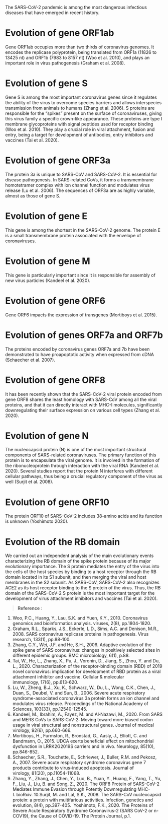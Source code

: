 The SARS-CoV-2 pandemic is among the most dangerous infectious diseases that have emerged in recent history.

# Evolution of gene ORF1ab
Gene ORF1ab occupies more than two thirds of coronavirus genomes. It encodes the replicase polyprotein, being translated from ORF1a (11826 to 13425 nt) and ORF1b (7983 to 8157 nt) (Woo et al. 2010), and plays an important role in virus pathogenesis (Graham et al. 2008).

# Evolution of gene S
Gene S is among the most important coronavirus genes since it regulates the ability of the virus to overcome species barriers and allows interspecies transmission from animals to humans (Zhang et al. 2006). S proteins are responsible for the “spikes” present on the surface of coronaviruses, giving this virus family a specific crown-like appearance. These proteins are type I membrane glycoproteins with signal peptides used for receptor binding (Woo et al. 2010). They play a crucial role in viral attachment, fusion and entry, being a target for development of antibodies, entry inhibitors and vaccines (Tai et al. 2020).

# Evolution of gene ORF3a
The protein 3a is unique to SARS-CoV and SARS-CoV-2. It is essential for disease pathogenesis. In SARS-related CoVs, it forms a transmembrane homotetramer complex with ion channel function and modulates virus release (Lu et al. 2006). The sequences of ORF3a are as highly variable, almost as those of gene S. 

# Evolution of gene E
This gene is among the shortest in the SARS-CoV-2 genome. The protein E is a small transmembrane protein associated with the envelope of coronaviruses. 

# Evolution of gene M
This gene is particularly important since it is responsible for assembly of new virus particles (Kandeel et al. 2020). 

# Evolution of gene ORF6
Gene ORF6 impacts the expression of transgenes (Mortiboys et al. 2015). 

# Evolution of genes ORF7a and ORF7b
The proteins encoded by coronavirus genes ORF7a and 7b have been demonstrated to have proapoptotic activity when expressed from cDNA (Schaecher et al. 2007). 

# Evolution of gene ORF8
It has been recently shown that the SARS-CoV-2 viral protein encoded from gene ORF8 shares the least homology with SARS-CoV among all the viral proteins, and that it can directly interact with MHC-I molecules, significantly downregulating their surface expression on various cell types (Zhang et al. 2020). 

# Evolution of gene N
The nucleocapsid protein (N) is one of the most important structural components of SARS-related coronaviruses. The primary function of this protein is to encapsulate the viral genome. It is involved in the formation of the ribonucleoprotein through interaction with the viral RNA (Kandeel et al. 2020). Several studies report that the protein N interferes with different cellular pathways, thus being a crucial regulatory component of the virus as well (Surjit et al. 2008). 

# Evolution of gene ORF10
The protein ORF10 of SARS-CoV-2 includes 38-amino acids and its function is unknown (Yoshimoto 2020). 

# Evolution of the RB domain
We carried out an independent analysis of the main evolutionary events characterizing the RB domain of the spike protein because of its major evolutionary importance. The S protein mediates the entry of the virus into the cells of the host species by binding to a host receptor through the RB domain located in its S1 subunit, and then merging the viral and host membranes in the S2 subunit. As SARS-CoV, SARS-CoV-2 also recognizes ACE2 as its host receptor binding to the S protein of the virus. Thus, the RB domain of the SARS-CoV-2 S protein is the most important target for the development of virus attachment inhibitors and vaccines (Tai et al. 2020).


> **Reference** : 

1. Woo, P.C., Huang, Y., Lau, S.K. and Yuen, K.Y., 2010. Coronavirus genomics and bioinformatics analysis. viruses, 2(8), pp.1804-1820.
2. Graham, R.L., Sparks, J.S., Eckerle, L.D., Sims, A.C. and Denison, M.R., 2008. SARS coronavirus replicase proteins in pathogenesis. Virus research, 133(1), pp.88-100.
3. Zhang, C.Y., Wei, J.F. and He, S.H., 2006. Adaptive evolution of the spike gene of SARS coronavirus: changes in positively selected sites in different epidemic groups. BMC microbiology, 6(1), p.88. 
4. Tai, W., He, L., Zhang, X., Pu, J., Voronin, D., Jiang, S., Zhou, Y. and Du, L., 2020. Characterization of the receptor-binding domain (RBD) of 2019 novel coronavirus: implication for development of RBD protein as a viral attachment inhibitor and vaccine. Cellular & molecular immunology, 17(6), pp.613-620.
5. Lu, W., Zheng, B.J., Xu, K., Schwarz, W., Du, L., Wong, C.K., Chen, J., Duan, S., Deubel, V. and Sun, B., 2006. Severe acute respiratory syndrome-associated coronavirus 3a protein forms an ion channel and modulates virus release. Proceedings of the National Academy of Sciences, 103(33), pp.12540-12545.
6. Kandeel, M., Ibrahim, A., Fayez, M. and Al‐Nazawi, M., 2020. From SARS and MERS CoVs to SARS‐CoV‐2: Moving toward more biased codon usage in viral structural and nonstructural genes. Journal of medical virology, 92(6), pp.660-666.
7. Mortiboys, H., Furmston, R., Bronstad, G., Aasly, J., Elliott, C. and Bandmann, O., 2015. UDCA exerts beneficial effect on mitochondrial dysfunction in LRRK2G2019S carriers and in vivo. Neurology, 85(10), pp.846-852.
8. Schaecher, S.R., Touchette, E., Schriewer, J., Buller, R.M. and Pekosz, A., 2007. Severe acute respiratory syndrome coronavirus gene 7 products contribute to virus-induced apoptosis. Journal of virology, 81(20), pp.11054-11068.
9. Zhang, Y., Zhang, J., Chen, Y., Luo, B., Yuan, Y., Huang, F., Yang, T., Yu, F., Liu, J., Liu, B. and Song, Z., 2020. The ORF8 Protein of SARS-CoV-2 Mediates Immune Evasion through Potently Downregulating MHC-I. bioRxiv.
10.Surjit, M. and Lal, S.K., 2008. The SARS-CoV nucleocapsid protein: a protein with multifarious activities. Infection, genetics and evolution, 8(4), pp.397-405. 
Yoshimoto, F.K., 2020. The Proteins of Severe Acute Respiratory Syndrome Coronavirus-2 (SARS CoV-2 or n-COV19), the Cause of COVID-19. The Protein Journal, p.1. 
